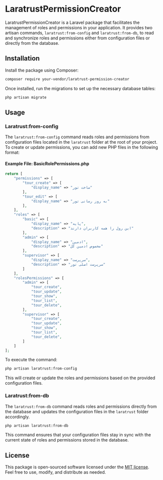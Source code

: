 # LaratrustPermissionCreator

LaratrustPermissionCreator is a Laravel package that facilitates the management of roles and permissions in your application. It provides two artisan commands, `laratrust:from-config` and `laratrust:from-db`, to read and synchronize roles and permissions either from configuration files or directly from the database.

## Installation

Install the package using Composer:

```bash
composer require your-vendor/laratrust-permission-creator
```

Once installed, run the migrations to set up the necessary database tables:

```bash
php artisan migrate
```

## Usage

### Laratrust:from-config

The `laratrust:from-config` command reads roles and permissions from configuration files located in the `laratrust` folder at the root of your project. To create or update permissions, you can add new PHP files in the following format:

#### Example File: BasicRolePermissions.php

```php
return [
    "permissions" => [
        "tour_create" => [
            "display_name" => "ساخت تور"
        ],
        "tour_edit" => [
            "display_name" => "به روز رسانی تور"
        ],
    ],
    "roles" => [
        "basic" => [
            "display_name" => "پایه",
            "description" => "این رول را همه کاربران دارند"
        ],
        "admin" => [
            "display_name" => "ادمین",
            "description" => "مخصوص ادمین کل"
        ],
        "supervisor" => [
            "display_name" => "سرپرست",
            "description" => "سرپرست اصلی تور"
        ]
    ],
    "rolesPermissions" => [
        "admin" => [
            "tour_create",
            "tour_update",
            "tour_show",
            "tour_list",
            "tour_delete",
        ],
        "supervisor" => [
            "tour_create",
            "tour_update",
            "tour_show",
            "tour_list",
            "tour_delete",
        ]
    ]
];
```

To execute the command:

```bash
php artisan laratrust:from-config
```

This will create or update the roles and permissions based on the provided configuration files.

### Laratrust:from-db

The `laratrust:from-db` command reads roles and permissions directly from the database and updates the configuration files in the `laratrust` folder accordingly.

```bash
php artisan laratrust:from-db
```

This command ensures that your configuration files stay in sync with the current state of roles and permissions stored in the database.

## License

This package is open-sourced software licensed under the [MIT license](LICENSE). Feel free to use, modify, and distribute as needed.
